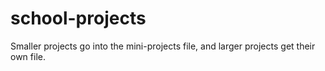 # school-projects

Smaller projects go into the mini-projects file, and larger projects get their own file.
